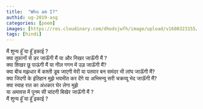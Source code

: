 ```yaml
---
title:  "Who am I?"
authid: ug-2019-asg
categories: [poem]
images: [https://res.cloudinary.com/dhodsjwfh/image/upload/v1680323155/whoami2_tzbbyi.jpg]
tags: [hindi]
---
```


मैं शुन्य हूॅं या हूॅं इकाई ?  
क्या तूफानों से डर जाऊॅंगी मैं
या और निखर जाऊॅंगी मैं ?  
क्या शिखर छू पाऊंगी मैं 
या नील गगन में उड़ जाऊॅंगी मैं?  
क्या बीच मझधार में कश्ती डूब जाएगी मेरी या पतवार बन समंदर भी लांघ जाऊॅंगी मैं?  
क्या जिंदगी के इंतिहान मुझे भयभीत कर देंगे या अभिमन्यु सरी चक्रव्यू भेद जाऊॅंगी मैं?  
क्या स्याह रात का अंधकार घेर लेगा मुझे  
या अमावस में पूनम सी चांदनी बिखेर जाऊॅंगी मैं ?  
मैं शुन्य हूॅं या हूॅं इकाई ?
